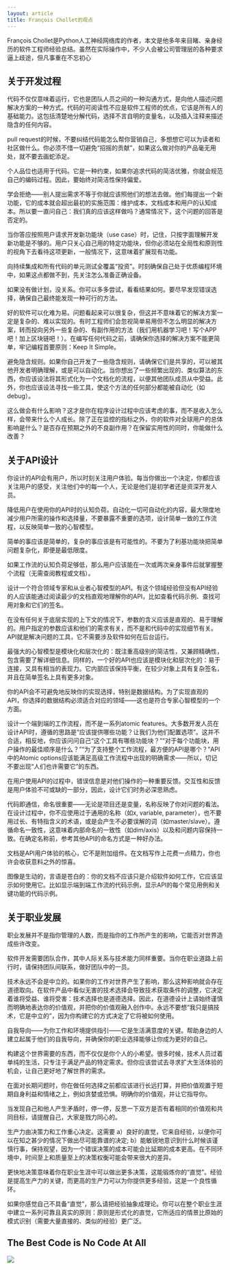```yaml
---
layout: article
title: François Chollet的观点
---
```

François Chollet是Python人工神经网络库的作者，本文是他多年来目睹、亲身经历的软件工程师经验总结。虽然在实际操作中，不少人会被公司管理层的各种要求逼上歧途，但凡事重在不忘初心

## 关于开发过程
代码不仅仅意味着运行，它也是团队人员之间的一种沟通方式，是向他人描述问题解决方案的一种方式。代码的可阅读性不应是软件工程师的优点，它该是所有人的基础能力。这包括清楚地分解代码，选择不言自明的变量名，以及插入注释来描述隐含的任何内容。

pull request的时候，不要纠结代码能怎么帮你营销自己，多想想它可以为读者和社区做什么。你必须不惜一切避免“招摇的贡献”，如果这么做对你的产品毫无用处，就不要去画蛇添足。

个人品位也适用于代码。它是一种约束，如果你追求代码的简洁优雅，你就会规范自己的编码过程。因此，要始终对简洁性保持偏爱。

学会拒绝——别人提出需求不等于你就应该照他们的想法去做。他们每提出一个新功能，它的成本就会超出最初的实施范围：维护成本，文档成本和用户的认知成本。所以要一直问自己：我们真的应该这样做吗？通常情况下，这个问题的回答是否定的。

当你答应按照用户请求开发新功能块（use case）时，记住，只按字面理解开发新功能是不够的。用户只关心自己用的特定功能块，但你必须站在全局性和原则性的视角下去看待这项更新，一般情况下，这意味着扩展现有功能。

向持续集成和所有代码的单元测试全覆盖“投资”。时刻确保自己处于优质编程环境中，如果这点都做不到，先关注怎么准备正确设备。

如果没有做计划，没关系。你可以多多尝试，看看结果如何。要尽早发现错误选择，确保自己最终能发现一种可行的方法。

好的软件可以化难为易。问题看起来可以很复杂，但这并不意味着它的解决方案一定是复杂的、难以实现的。有时工程师们会忽视简单易用但不怎么明显的解决方案，转而投向另外一些复杂的、有副作用的方法（我们用机器学习吧！写个APP吧！加上区块链吧！）。在编写任何代码之前，请确保你选择的解决方案不能更简单，牢记编程首要原则：Keep It Simple。

避免隐含规则。如果你自己开发了一些隐含规则，请确保它们是共享的，可以被其他开发者明确理解，或是可以自动化。当你想出了一些频繁出现的、类似算法的东西，你应该设法将其形式化为一个文档化的流程，以便其他团队成员从中受益。此外，你也应该设法寻找一些工具，使这个方法的任何部分都能被自动化（如debug）。

这么做会有什么影响？这才是你在程序设计过程中应该考虑的事，而不是收入怎么样，会带来什么个人成长。除了正在监控的指标之外，你的软件对全球用户的总体影响是什么？是否存在预期之外的不良副作用？在保留实用性的同时，你能做什么改善？


## 关于API设计

你设计的API会有用户，所以时刻关注用户体验。每当你做出一个决定，你都应该关注用户的感受，关注他们中的每一个人，无论是他们是初学者还是资深开发人员。

降低用户在使用你的API时的认知负荷。自动化一切可自动化的内容，最大限度地减少用户所需的操作和选择量，不要暴露不重要的选项，设计简单一致的工作流程，以反映简单一致的心智模型。

简单的事应该是简单的，复杂的事应该是有可能性的。不要为了利基功能块把简单问题复杂化，即便是最低限度。

如果工作流的认知负荷足够低，那么用户应该能在一次或两次亲身事件后就掌握整个流程（无需查阅教程或文档）。

设计一个符合领域专家和从业者心智模型的API。有这个领域经验但没有API经验的人应该能通过阅读最少的文档直观地理解你的API，比如查看代码示例、查找可用对象和它们的签名。

在没有任何关于底层实现的上下文的情况下，参数的含义应该是直观的、易于理解的。用户指定的参数应该和他们的需求有关，而不是和代码中的实现细节有关。API就是解决问题的工具，它不需要涉及软件如何在后台运行。

最强大的心智模型是模块化和层次化的：既注重高级别的简洁性，又兼顾精确性，包含需要了解详细信息。同样的，一个好的API也应该是模块化和层次化的：易于连接，又具有相当的表现力。它内部应该保持平衡，在较少对象上具有复杂签名，并且在简单签名上具有更多对象。

你的API会不可避免地反映你的实现选择，特别是数据结构。为了实现直观的API，你选择的数据结构必须适合对应的领域——这也是符合专家心智模型的一个方面。

设计一个端到端的工作流程，而不是一系列atomic features。大多数开发人员在设计API时，遵循的思路是“应该提供哪些功能？让我们为他们配置选项”。这并不合适，相反地，你应该问问自己“这个工具有哪些功能块？”“对于每个功能块，用户操作的最佳顺序是什么？”“为了支持整个工作流程，最方便的API是哪个？”API中的Atomic options应该能满足高级工作流程中出现的明确需求——所以，切记不要出现“人们也许需要它”的东西。

在用户使用API的过程中，错误信息是对他们操作的一种重要反馈。交互性和反馈是用户体验不可或缺的一部分，因此，设计它们时务必深思熟虑。

代码即通信，命名很重要——无论是项目还是变量，名称反映了你对问题的看法。在设计过程中，你不应使用过于通用的名称（如x, variable, parameter），也不要用过长、有特指含义的术语，或是会产生不必要误解的词（如master/slave）。遵循命名一致性，这意味着内部命名的一致性（如dim/axis）以及和问题内容保持一致。在确定名称前，参考其他API的命名方式是一种好办法。

文档是API用户体验的核心，它不是附加组件。在文档写作上花费一点精力，你也许会收获意料之外的惊喜。

图像是生动的，言语是苍白的：你的文档不应该只是介绍软件如何工作，它应该显示如何使用它。比如显示端到端工作流的代码示例，显示API的每个常见用例和关键功能的代码示例。

## 关于职业发展

职业发展并不是指你管理的人数，而是指你的工作所产生的影响，它能否对世界造成些许改变。

软件开发需要团队合作，其中人际关系与技术能力同样重要。当你在职业道路上前行时，请保持团队间联系，做好团队中的一员。

技术永远不会是中立的。如果你的工作对世界产生了影响，那么这种影响就会存在道德取向。在软件产品中看似无害的技术选择会导致技术获取条件的调整，它决定着谁将受益、谁将受害：技术选择也是道德选择。因此，在道德设计上请始终谨慎而明确地表达你的价值观，并把你的价值观融入创作中。永远不要想“我只是搞技术，它是中立的”，因为你构建它的方式决定了它将被如何使用。

自我导向——为你工作和环境提供指引——它是生活满意度的关键。帮助身边的人建立起属于他们的自我导向，并确保你的职业选择能够让你成为更好的自己。

构建这个世界需要的东西，而不仅仅是你个人的小希望。很多时候，技术人员过着单纯的生活，只专注于满足产品的特定需求。但你应该尝试去寻求扩大生活体验的机会，让自己更好地了解世界的需求。

在面对长期问题时，你在做任何选择之前都应该进行长远打算，并把价值观置于短期自身利益和情绪之上，例如贪婪或恐惧。明确你的价值观，并让它指导你。

当发现自己和他人产生矛盾时，停一停，反思一下双方是否有着相同的价值观和共同目标，请提醒自己，大家是戮力同心的。

生产力由决策力和工作重心决定。这需要 a）良好的直觉，它来自经验，以便你可以在知之甚少的情况下做出尽可能靠谱的决定; b）能敏锐地意识到什么时候该谨慎行事，保持观望，因为一个错误决策的成本可能会比延期的成本更高。在不同环境中，时间至上和质量至上的决策权衡可能会带来很大的差异。

更快地决策意味着你在职业生涯中可以做出更多决策，这能锻炼你的“直觉”。经验是提高生产力的关键，而更高的生产力可以为你提供更多经验，这是一个良性循环。

如果你感觉自己不具备“直觉”，那么请把经验抽象成理论。你可以在整个职业生涯中建立一系列可靠且真实的原则：原则是形式化的直觉，它所适应的情景比原始的模式识别（需要大量直接的、类似的经验）更广泛。


## The Best Code is No Code At All
![](http://5b0988e595225.cdn.sohucs.com/images/20181230/7ca1d43d8cd2481fa0319d0f58aa47d8.jpeg)
